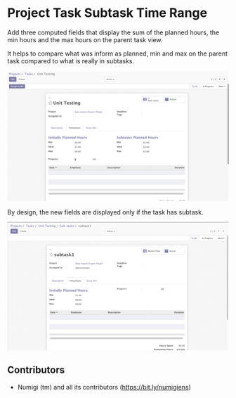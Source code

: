 # Project Task Subtask Time Range

Add three computed fields that display the sum of the planned hours, the min hours and the max hours on the
parent task view.

It helps to compare what was inform as planned, min and max on the parent task compared to what is really in subtasks.


![Prent Task Form](static/description/parent_task.png?raw=true)

By design, the new fields are displayed only if the task has subtask.

![SubTask Form](static/description/subtask.png?raw=true)


Contributors
------------
* Numigi (tm) and all its contributors (https://bit.ly/numigiens)
